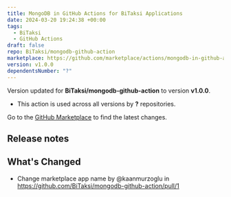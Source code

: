 ```yaml
---
title: MongoDB in GitHub Actions for BiTaksi Applications
date: 2024-03-20 19:24:38 +00:00
tags:
  - BiTaksi
  - GitHub Actions
draft: false
repo: BiTaksi/mongodb-github-action
marketplace: https://github.com/marketplace/actions/mongodb-in-github-actions-for-bitaksi-applications
version: v1.0.0
dependentsNumber: "?"
---
```



Version updated for **BiTaksi/mongodb-github-action** to version **v1.0.0**.
- This action is used across all versions by **?** repositories.

Go to the [GitHub Marketplace](https://github.com/marketplace/actions/mongodb-in-github-actions-for-bitaksi-applications) to find the latest changes.

## Release notes

## What's Changed
* Change marketplace app name by @kaanmurzoglu in https://github.com/BiTaksi/mongodb-github-action/pull/1
